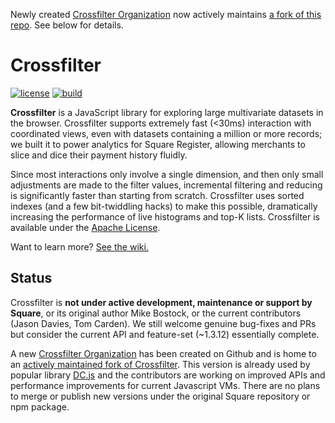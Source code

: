 Newly created [Crossfilter Organization](https://github.com/crossfilter) now actively maintains [a fork of this repo](https://github.com/crossfilter/crossfilter). See below for details.

# Crossfilter

[![license](https://img.shields.io/badge/license-apache_2.0-blue.svg?style=flat)](https://raw.githubusercontent.com/square/crossfilter/master/LICENSE)
[![build](https://travis-ci.org/square/crossfilter.svg?branch=master)](https://travis-ci.org/square/crossfilter)

**Crossfilter** is a JavaScript library for exploring large multivariate datasets in the browser. Crossfilter supports extremely fast (<30ms) interaction with coordinated views, even with datasets containing a million or more records; we built it to power analytics for Square Register, allowing merchants to slice and dice their payment history fluidly.

Since most interactions only involve a single dimension, and then only small adjustments are made to the filter values, incremental filtering and reducing is significantly faster than starting from scratch. Crossfilter uses sorted indexes (and a few bit-twiddling hacks) to make this possible, dramatically increasing the performance of live histograms and top-K lists. Crossfilter is available under the [Apache License](/LICENSE).

Want to learn more? [See the wiki.](https://github.com/square/crossfilter/wiki)

## Status

Crossfilter is **not under active development, maintenance or support by Square**, or its original author Mike Bostock, or the current contributors (Jason Davies, Tom Carden). We still welcome genuine bug-fixes and PRs but consider the current API and feature-set (~1.3.12) essentially complete.

A new [Crossfilter Organization](https://github.com/crossfilter) has been created on Github and is home to an [actively maintained fork of Crossfilter](https://github.com/crossfilter/crossfilter). This version is already used by popular library [DC.js](https://dc-js.github.io/dc.js/) and the contributors are working on improved APIs and performance improvements for current Javascript VMs. There are no plans to merge or publish new versions under the original Square repository or npm package.
